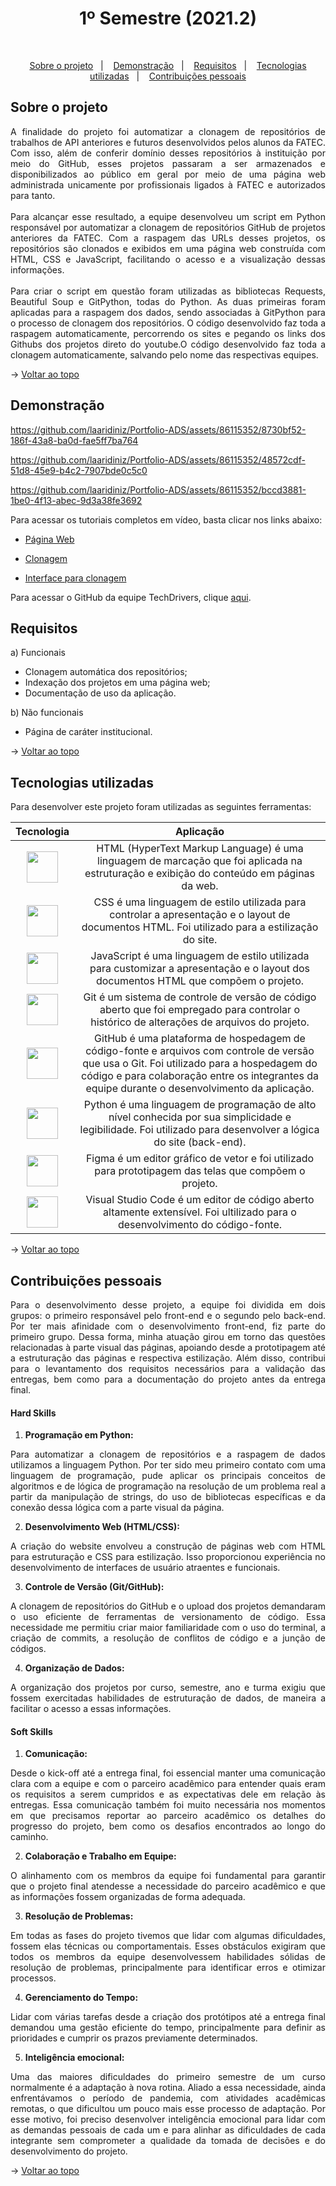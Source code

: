 <h1 align="center">1º Semestre (2021.2)</h1>

<br id="topo">

<p align="center">
  <a href="#about">Sobre o projeto</a>&nbsp;&nbsp;&nbsp;|&nbsp;&nbsp;&nbsp;
  <a href="#demo">Demonstração</a>&nbsp;&nbsp;&nbsp;|&nbsp;&nbsp;&nbsp;
  <a href="#requirements">Requisitos</a>&nbsp;&nbsp;&nbsp;|&nbsp;&nbsp;&nbsp;
  <a href="#tech">Tecnologias utilizadas</a>&nbsp;&nbsp;&nbsp;|&nbsp;&nbsp;&nbsp;
  <a href="#dev">Contribuições pessoais</a>
</p>

<div id="about">

## Sobre o projeto

<p align="justify">A finalidade do projeto foi automatizar a clonagem de repositórios de trabalhos de API anteriores e futuros desenvolvidos pelos alunos da FATEC. Com isso, além de conferir domínio desses repositórios à instituição por meio do GitHub, esses projetos passaram a ser armazenados e disponibilizados ao público em geral por meio de uma página web administrada unicamente por profissionais ligados à FATEC e autorizados para tanto.
<br><br>
Para alcançar esse resultado, a equipe desenvolveu um script em Python responsável por automatizar a clonagem de repositórios GitHub de projetos anteriores da FATEC. Com a raspagem das URLs desses projetos, os repositórios são clonados e exibidos em uma página web construída com HTML, CSS e JavaScript, facilitando o acesso e a visualização dessas informações.
<br><br>
Para criar o script em questão foram utilizadas as bibliotecas Requests, Beautiful Soup e GitPython, todas do Python. As duas primeiras foram aplicadas para a raspagem dos dados, sendo associadas à GitPython para o processo de clonagem dos repositórios. O código desenvolvido faz toda a raspagem automaticamente, percorrendo os sites e pegando os links dos Githubs dos projetos direto do youtube.O código desenvolvido faz toda a clonagem automaticamente, salvando pelo nome das respectivas equipes.</p>

→ [Voltar ao topo](#topo)

</div>

<div id="demo">

## Demonstração


https://github.com/laaridiniz/Portfolio-ADS/assets/86115352/8730bf52-186f-43a8-ba0d-fae5ff7ba764


https://github.com/laaridiniz/Portfolio-ADS/assets/86115352/48572cdf-51d8-45e9-b4c2-7907bde0c5c0


https://github.com/laaridiniz/Portfolio-ADS/assets/86115352/bccd3881-1be0-4f13-abec-9d3a38fe3692


Para acessar os tutoriais completos em vídeo, basta clicar nos links abaixo:

* [Página Web](https://www.youtube.com/watch?v=DV-dKaON3MU)

* [Clonagem](https://www.youtube.com/watch?v=h6XxaiR124c)

* [Interface para clonagem](https://www.youtube.com/watch?v=l5Hon-ichZ8)

Para acessar o GitHub da equipe TechDrivers, clique [aqui](https://github.com/TechDriversFatec/TechDrivers).

</div>

<div id="requirements">

## Requisitos

a) Funcionais

* Clonagem automática dos repositórios; 
* Indexação dos projetos em uma página web;
* Documentação de uso da aplicação.

b) Não funcionais

* Página de caráter institucional.

→ [Voltar ao topo](#topo)

</div>

<div id="tech">

## Tecnologias utilizadas

Para desenvolver este projeto foram utilizadas as seguintes ferramentas:

| Tecnologia | Aplicação |
|:--------:|:-----------:|
| <img width="50 rem" src="https://cdn.jsdelivr.net/gh/devicons/devicon/icons/html5/html5-original.svg"/> | HTML (HyperText Markup Language) é uma linguagem de marcação que foi aplicada na estruturação e exibição do conteúdo em páginas da web. |
| <img width="50 rem" src="https://cdn.jsdelivr.net/gh/devicons/devicon/icons/css3/css3-original.svg"/>  | CSS é uma linguagem de estilo utilizada para controlar a apresentação e o layout de documentos HTML. Foi utilizado para a estilização do site. |
| <img width="50 rem" src="https://cdn.jsdelivr.net/gh/devicons/devicon/icons/javascript/javascript-original.svg" /> | JavaScript é uma linguagem de estilo utilizada para customizar a apresentação e o layout dos documentos HTML que compõem o projeto. |
| <img width="50 rem" src="https://cdn.jsdelivr.net/gh/devicons/devicon/icons/git/git-original.svg" /> | Git é um sistema de controle de versão de código aberto que foi empregado para controlar o histórico de alterações de arquivos do projeto. |
| <img width="50 rem" src="https://cdn.jsdelivr.net/gh/devicons/devicon/icons/github/github-original.svg" /> </a> | GitHub é uma plataforma de hospedagem de código-fonte e arquivos com controle de versão que usa o Git. Foi utilizado para a hospedagem do código e para colaboração entre os integrantes da equipe durante o desenvolvimento da aplicação. |
| <img width="50 rem" src="https://cdn.jsdelivr.net/gh/devicons/devicon/icons/python/python-original.svg" />  | Python é uma linguagem de programação de alto nível conhecida por sua simplicidade e legibilidade. Foi utilizado para desenvolver a lógica do site (back-end).| 
| <img width="50 rem" src="https://cdn.jsdelivr.net/gh/devicons/devicon/icons/figma/figma-original.svg" /> | Figma é um editor gráfico de vetor e foi utilizado para prototipagem das telas que compõem o projeto. |
| <img width="50 rem" src="https://cdn.jsdelivr.net/gh/devicons/devicon/icons/vscode/vscode-original.svg" /> | Visual Studio Code é um editor de código aberto altamente extensível. Foi ultilizado para o desenvolvimento do código-fonte. |


→ [Voltar ao topo](#topo)

</div>

<div id="dev">

## Contribuições pessoais

<p align="justify">Para o desenvolvimento desse projeto, a equipe foi dividida em dois grupos: o primeiro responsável pelo front-end e o segundo pelo back-end. Por ter mais afinidade com o desenvolvimento front-end, fiz parte do primeiro grupo. Dessa forma, minha atuação girou em torno das questões relacionadas à parte visual das páginas, apoiando desde a prototipagem até a estruturação das páginas e respectiva estilização. Além disso, contribui para o levantamento dos requisitos necessários para a validação das entregas, bem como para a documentação do projeto antes da entrega final.</p>

#### Hard Skills

1. **Programação em Python:**

<p align="justify">Para automatizar a clonagem de repositórios e a raspagem de dados utilizamos a linguagem Python. Por ter sido meu primeiro contato com uma linguagem de programação, pude aplicar os principais conceitos de algoritmos e de lógica de programação na resolução de um problema real a partir da manipulação de strings, do uso de bibliotecas específicas e da conexão dessa lógica com a parte visual da página.</p>

2. **Desenvolvimento Web (HTML/CSS):**

<p align="justify">A criação do website envolveu a construção de páginas web com HTML para estruturação e CSS para estilização. Isso proporcionou experiência no desenvolvimento de interfaces de usuário atraentes e funcionais.</p>

3. **Controle de Versão (Git/GitHub):**

<p align="justify">A clonagem de repositórios do GitHub e o upload dos projetos demandaram o uso eficiente de ferramentas de versionamento de código. Essa necessidade me permitiu criar maior familiaridade com o uso do terminal, a criação de commits, a resolução de conflitos de código e a junção de códigos.</p>

4. **Organização de Dados:**

<p align="justify">A organização dos projetos por curso, semestre, ano e turma exigiu que fossem exercitadas habilidades de estruturação de dados, de maneira a facilitar o acesso a essas informações.</p>

#### Soft Skills  

1. **Comunicação:**

<p align="justify">Desde o kick-off até a entrega final, foi essencial manter uma comunicação clara com a equipe e com o parceiro acadêmico para entender quais eram os requisitos a serem cumpridos e as expectativas dele em relação às entregas. Essa comunicação também foi muito necessária nos momentos em que precisamos reportar ao parceiro acadêmico os detalhes do progresso do projeto, bem como os desafios encontrados ao longo do caminho.</p>

2. **Colaboração e Trabalho em Equipe:**

<p align="justify">O alinhamento com os membros da equipe foi fundamental para garantir que o projeto final atendesse a necessidade do parceiro acadêmico e que as informações fossem organizadas de forma adequada.</p>

3. **Resolução de Problemas:**

<p align="justify">Em todas as fases do projeto tivemos que lidar com algumas dificuldades, fossem elas técnicas ou comportamentais. Esses obstáculos exigiram que todos os membros da equipe desenvolvessem habilidades sólidas de resolução de problemas, principalmente para identificar erros e otimizar processos.</p>

4. **Gerenciamento do Tempo:**

<p align="justify">Lidar com várias tarefas desde a criação dos protótipos até a entrega final demandou uma gestão eficiente do tempo, principalmente para definir as prioridades e cumprir os prazos previamente determinados.</p>

5. **Inteligência emocional:**

<p align="justify">Uma das maiores dificuldades do primeiro semestre de um curso normalmente é a adaptação à nova rotina. Aliado a essa necessidade, ainda enfrentávamos o período de pandemia, com atividades acadêmicas remotas, o que dificultou um pouco mais esse processo de adaptação. Por esse motivo, foi preciso desenvolver inteligência emocional para lidar com as demandas pessoais de cada um e para alinhar as dificuldades de cada integrante sem comprometer a qualidade da tomada de decisões e do desenvolvimento do projeto.</p> 

→ [Voltar ao topo](#topo)

</div>
